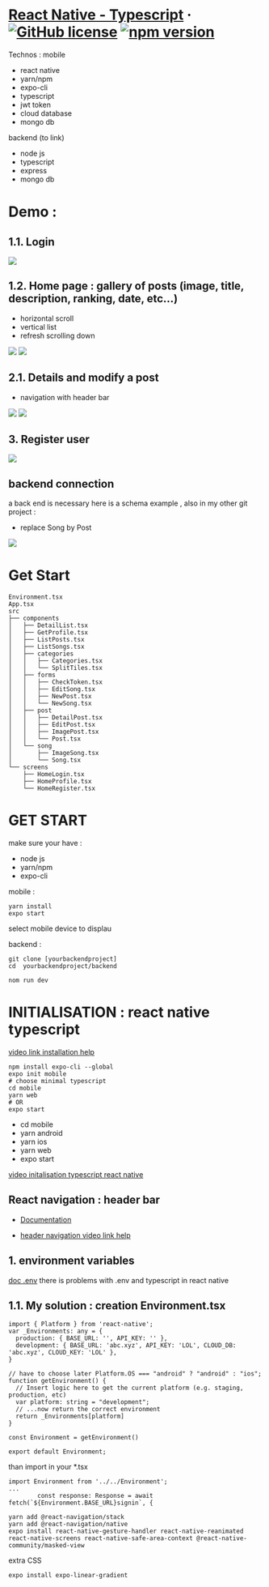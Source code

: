 
# [React Native - Typescript](https://reactnative.dev/) &middot; [![GitHub license](https://img.shields.io/badge/license-MIT-blue.svg)](https://github.com/facebook/react/blob/master/LICENSE) [![npm version](https://img.shields.io/npm/v/react.svg?style=flat)](https://www.npmjs.com/package/react) 

Technos : mobile 
- react native
- yarn/npm
- expo-cli
- typescript
- jwt token
- cloud database
- mongo db

backend (to link)
- node js
- typescript
- express
- mongo db

# Demo :
## 1.1. Login

![](assets/AA.png)
## 1.2. Home page : gallery of posts (image, title, description, ranking, date, etc...)

- horizontal scroll
- vertical list
- refresh scrolling down

![](assets/CC.png)
![](assets/DD.png)

## 2.1. Details and modify a post

- navigation with header bar

![](assets/EE.png)
![](assets/FF.png)

## 3. Register user
![](assets/BB.png)


## backend connection
a back end is necessary
here is a schema example , also in my other git project :

- replace Song by Post

![](assets/swagger.png)



# Get Start

```
Environment.tsx
App.tsx
src 
├── components
│   ├── DetailList.tsx
│   ├── GetProfile.tsx
│   ├── ListPosts.tsx
│   ├── ListSongs.tsx
│   ├── categories
│   │   ├── Categories.tsx
│   │   └── SplitTiles.tsx
│   ├── forms
│   │   ├── CheckToken.tsx
│   │   ├── EditSong.tsx
│   │   ├── NewPost.tsx
│   │   └── NewSong.tsx
│   ├── post
│   │   ├── DetailPost.tsx
│   │   ├── EditPost.tsx
│   │   ├── ImagePost.tsx
│   │   └── Post.tsx
│   └── song
│       ├── ImageSong.tsx
│       └── Song.tsx
└── screens
    ├── HomeLogin.tsx
    ├── HomeProfile.tsx
    └── HomeRegister.tsx

```

# GET START

make sure your have :
- node js
- yarn/npm
- expo-cli

mobile : 
```
yarn install
expo start
```

select mobile device to displau

backend :
```
git clone [yourbackendproject]
cd  yourbackendproject/backend

nom run dev
```






# INITIALISATION : react native typescript

[video link installation help](https://www.youtube.com/watch?v=oc3PoxqpJkU)


```
npm install expo-cli --global
expo init mobile
# choose minimal typescript
cd mobile
yarn web
# OR
expo start
```

- cd mobile
- yarn android
- yarn ios
- yarn web
- expo start


[video initalisation typescript react native](https://medium.com/javascript-in-plain-english/how-to-build-a-todo-list-app-with-react-hooks-and-typescript-b9cbdc61e966)

## React navigation : header bar
- [Documentation](https://reactnavigation.org/docs/hello-react-navigation)

- [header navigation video link help](https://www.youtube.com/watch?v=OmQCU-3KPms)



## 1. environment variables 

[doc .env](https://www.reactnativeschool.com/easily-manage-different-environment-configurations-in-react-native)
there is problems with .env and typescript in react native 

## 1.1. My solution : creation Environment.tsx
```
import { Platform } from 'react-native';
var _Environments: any = {
  production: { BASE_URL: '', API_KEY: '' },
  development: { BASE_URL: 'abc.xyz', API_KEY: 'LOL', CLOUD_DB: 'abc.xyz', CLOUD_KEY: 'LOL' },
}

// have to choose later Platform.OS === "android" ? "android" : "ios";
function getEnvironment() {
  // Insert logic here to get the current platform (e.g. staging, production, etc)
  var platform: string = "development";
  // ...now return the correct environment
  return _Environments[platform]
}

const Environment = getEnvironment()

export default Environment;
```

than import in your *.tsx
```
import Environment from '../../Environment';
...
        const response: Response = await fetch(`${Environment.BASE_URL}signin`, {
```

```
yarn add @react-navigation/stack
yarn add @react-navigation/native
expo install react-native-gesture-handler react-native-reanimated react-native-screens react-native-safe-area-context @react-native-community/masked-view
```

extra CSS
```
expo install expo-linear-gradient

```
